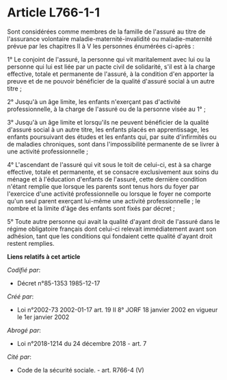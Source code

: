 # Article L766-1-1

Sont considérées comme membres de la famille de l'assuré au titre de l'assurance volontaire maladie-maternité-invalidité ou
maladie-maternité prévue par les chapitres II à V les personnes énumérées ci-après :

1° Le conjoint de l'assuré, la personne qui vit maritalement avec lui ou la personne qui lui est liée par un pacte civil de
solidarité, s'il est à la charge effective, totale et permanente de l'assuré, à la condition d'en apporter la preuve et de ne
pouvoir bénéficier de la qualité d'assuré social à un autre titre ;

2° Jusqu'à un âge limite, les enfants n'exerçant pas d'activité professionnelle, à la charge de l'assuré ou de la personne
visée au 1° ;

3° Jusqu'à un âge limite et lorsqu'ils ne peuvent bénéficier de la qualité d'assuré social à un autre titre, les enfants
placés en apprentissage, les enfants poursuivant des études et les enfants qui, par suite d'infirmités ou de maladies
chroniques, sont dans l'impossibilité permanente de se livrer à une activité professionnelle ;

4° L'ascendant de l'assuré qui vit sous le toit de celui-ci, est à sa charge effective, totale et permanente, et se consacre
exclusivement aux soins du ménage et à l'éducation d'enfants de l'assuré, cette dernière condition n'étant remplie que
lorsque les parents sont tenus hors du foyer par l'exercice d'une activité professionnelle ou lorsque le foyer ne comporte
qu'un seul parent exerçant lui-même une activité professionnelle ; le nombre et la limite d'âge des enfants sont fixés par
décret ;

5° Toute autre personne qui avait la qualité d'ayant droit de l'assuré dans le régime obligatoire français dont celui-ci
relevait immédiatement avant son adhésion, tant que les conditions qui fondaient cette qualité d'ayant droit restent
remplies.

**Liens relatifs à cet article**

_Codifié par_:

  - Décret n°85-1353 1985-12-17

_Créé par_:

  - Loi n°2002-73 2002-01-17 art. 19 II 8° JORF 18 janvier 2002 en vigueur le 1er janvier 2002

_Abrogé par_:

  - Loi n°2018-1214 du 24 décembre 2018 - art. 7

_Cité par_:

  - Code de la sécurité sociale. - art. R766-4 (V)
